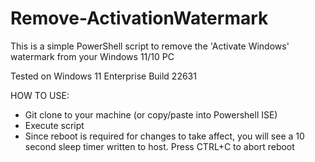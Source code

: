 # Remove-ActivationWatermark
This is a simple PowerShell script to remove the 'Activate Windows' watermark from your Windows 11/10 PC

Tested on Windows 11 Enterprise Build 22631

HOW TO USE:
- Git clone to your machine (or copy/paste into Powershell ISE)
- Execute script
- Since reboot is required for changes to take affect, you will see a 10 second sleep timer written to host. Press CTRL+C to abort reboot
